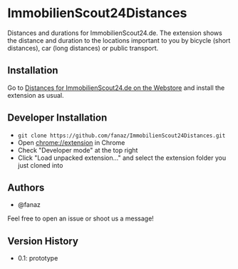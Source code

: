 # ImmobilienScout24Distances
Distances and durations for ImmobilienScout24.de.
The extension shows the distance and duration to the locations important to you by bicycle (short distances), car (long distances) or public transport.

## Installation

Go to
[Distances for ImmobilienScout24.de on the Webstore](hhttps://chrome.google.com/webstore/detail/distances-for-immobiliens/lmmgpacnniljknifddilndhhcmejknfm) 
and install the extension as usual.

## Developer Installation

* `git clone https://github.com/fanaz/ImmobilienScout24Distances.git`
* Open [chrome://extension](chrome://extension) in Chrome
* Check "Developer mode" at the top right
* Click "Load unpacked extension..." and select the extension folder you just cloned into

## Authors

* @fanaz

Feel free to open an issue or shoot us a message!

## Version History

* 0.1: prototype
